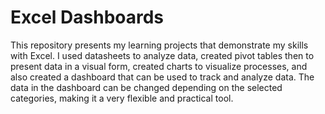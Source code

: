 # Excel Dashboards
This repository presents my learning projects that demonstrate my skills with Excel. 
I used datasheets to analyze data, created pivot tables then to present data in a visual form, 
created charts to visualize processes, and also created a dashboard that can be used to track and analyze data. 
The data in the dashboard can be changed depending on the selected categories, making it a very flexible and practical tool.
